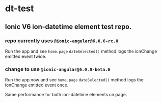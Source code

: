 # dt-test

## Ionic V6 ion-datetime element test repo.

### repo currently uses `@ionic-angular@6.0.0-rc.0`

Run the app and see `home.page` `dateSelected()` method logs the ionChange emitted event twice.

### change to use `@ionic-angular@6.0.0-beta.6`

Run the app now and see `home.page` `dateSelected()` method logs the ionChange emitted event once.

Same performance for both ion-datetime elements on page.
